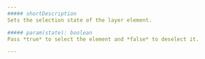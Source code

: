 ```yaml
---
##### shortDescription
Sets the selection state of the layer element.

##### param(state): boolean
Pass *true* to select the element and *false* to deselect it.

---
```

